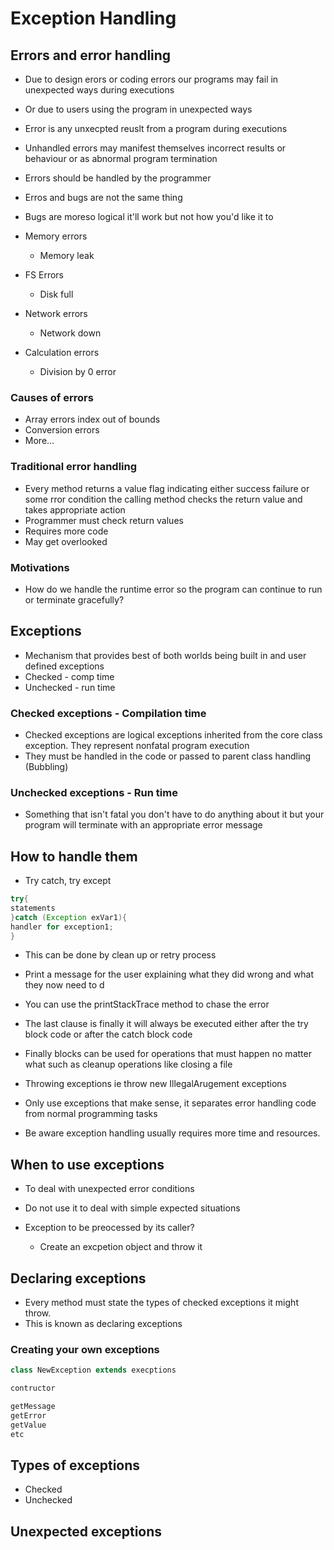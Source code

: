 # Exception Handling

## Errors and error handling
- Due to design erors or coding errors our programs may fail in unexpected ways during executions
- Or due to users using the program in unexpected ways
- Error is any unxecpted reuslt from a program during executions
- Unhandled errors may manifest themselves incorrect results or behaviour or as abnormal program termination
- Errors should be handled by the programmer
- Erros and bugs are not the same thing
- Bugs are moreso logical it'll work but not how you'd like it to 

- Memory errors
	- Memory leak
- FS Errors
	- Disk full
- Network errors
	- Network down 
- Calculation errors
	- Division by 0 error 
### Causes of errors
- Array errors index out of bounds
- Conversion errors
- More...

### Traditional error handling 
- Every method returns a value flag indicating either success failure or some rror condition the calling method checks the return value and takes appropriate action
- Programmer must check return values
- Requires more code
- May get overlooked
### Motivations

- How do we handle the runtime error so the program can continue to run or terminate gracefully?
## Exceptions

- Mechanism that provides best of both worlds being built in and user defined exceptions
- Checked - comp time
- Unchecked - run time
### Checked exceptions - Compilation time
- Checked exceptions are logical exceptions inherited from the core class exception. They represent nonfatal program execution
- They must be handled in the code or passed to parent class handling (Bubbling)
### Unchecked exceptions - Run time

- Something that isn't fatal you don't have to do anything about it but your program will terminate with an appropriate error message

## How to handle them
- Try catch, try except

``` java
try{
statements
}catch (Exception exVar1){
handler for exception1;
}
```
- This can be done by clean up or retry process
- Print a message for the user explaining what they did wrong and what they now need to d
- You can use the printStackTrace method to chase the error

- The last clause is finally it will always be executed either after the try block code or after the catch block code
- Finally blocks can be used for operations that must happen no matter what such as cleanup operations like closing a file
- Throwing exceptions ie throw new IllegalArugement exceptions
- Only use exceptions that make sense, it separates error handling code from normal programming tasks
- Be aware exception handling usually requires more time and resources.
## When to use exceptions
- To deal with unexpected error conditions
- Do not use it to deal with simple expected situations 

- Exception to be preocessed by its caller?
	- Create an excpetion object and throw it
	
## Declaring exceptions
- Every method must state the types of checked exceptions it might throw.
- This is known as declaring exceptions

### Creating your own exceptions

```Java
class NewException extends execptions

contructor

getMessage
getError
getValue
etc

```
## Types of exceptions
- Checked
- Unchecked
## Unexpected exceptions

